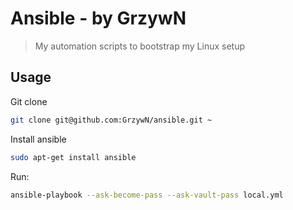 # Ansible - by GrzywN

> My automation scripts to bootstrap my Linux setup 

## Usage

Git clone

```bash
git clone git@github.com:GrzywN/ansible.git ~
```

Install ansible

```bash
sudo apt-get install ansible
```

Run:
```bash
ansible-playbook --ask-become-pass --ask-vault-pass local.yml
```
